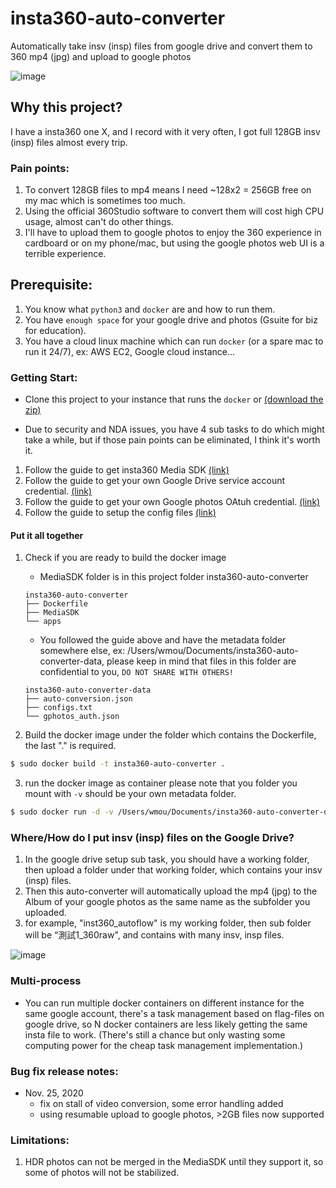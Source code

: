 # insta360-auto-converter
Automatically take insv (insp) files from google drive and convert them to 360 mp4 (jpg) and upload to google photos

![image](https://user-images.githubusercontent.com/23136724/99520953-bfa20400-29ce-11eb-9d28-5244a4614edc.png)


## Why this project?
I have a insta360 one X, and I record with it very often, I got full 128GB insv (insp) files almost every trip.
### Pain points:
1. To convert 128GB files to mp4 means I need ~128x2 = 256GB free on my mac which is sometimes too much.
2. Using the official 360Studio software to convert them will cost high CPU usage, almost can't do other things.
3. I'll have to upload them to google photos to enjoy the 360 experience in cardboard or on my phone/mac, but using the google photos web UI is a terrible experience.

## Prerequisite:
1. You know what `python3` and `docker` are and how to run them.
2. You have `enough space` for your google drive and photos (Gsuite for biz for education).
3. You have a cloud linux machine which can run `docker` (or a spare mac to run it 24/7), ex: AWS EC2, Google cloud instance...

### Getting Start:

* Clone this project to your instance that runs the `docker` or [(download the zip)](https://github.com/whmou/insta360-auto-converter/archive/main.zip)

* Due to security and NDA issues, you have 4 sub tasks to do which might take a while, but if those pain points can be eliminated, I think it's worth it.
1. Follow the guide to get insta360 Media SDK [(link)](https://docs.google.com/document/d/1ob-R5ThN-1azgNpgDqXDr433MFnuSa72c6_hRM4jyY0/edit?usp=sharing)
2. Follow the guide to get your own Google Drive service account credential. [(link)](https://docs.google.com/document/d/1-hhtCnrqRcazClOKOpwbrPocnDZIUy07m_MafZAFZM0/edit?usp=sharing)
3. Follow the guide to get your own Google photos OAtuh credential. [(link)](https://docs.google.com/document/d/1NEnDdgkJIp0a97D7uGtXbwle2uhmd0_cdLKD9-Whrxo/edit?usp=sharing)
4. Follow the guide to setup the config files [(link)](https://docs.google.com/document/d/1y_sskH7c9jXu_5y5FjqztmesNgY2fz5fIMomOZSbkwQ/edit?usp=sharing)

#### Put it all together

1. Check if you are ready to build the docker image
    * MediaSDK folder is in this project folder
    insta360-auto-converter
    ```
    insta360-auto-converter
    ├── Dockerfile
    ├── MediaSDK
    └── apps
    ```
    * You followed the guide above and have the metadata folder somewhere else, ex: /Users/wmou/Documents/insta360-auto-converter-data, please keep in mind that files in this folder are confidential to you, `DO NOT SHARE WITH OTHERS!`
    ```
    insta360-auto-converter-data
    ├── auto-conversion.json 
    ├── configs.txt 
    └── gphotos_auth.json 
    ```
  
2. Build the docker image
under the folder which contains the Dockerfile, the last "." is required.
```bash
$ sudo docker build -t insta360-auto-converter .
```

3. run the docker image as container
please note that you folder you mount with `-v` should be your own metadata folder.
```bash
$ sudo docker run -d -v /Users/wmou/Documents/insta360-auto-converter-data:/insta360-auto-converter-data insta360-auto-converter
```

### Where/How do I put insv (insp) files on the Google Drive?
1. In the google drive setup sub task, you should have a working folder, then upload a folder under that working folder, which contains your insv (insp) files.
2. Then this auto-converter will automatically upload the mp4 (jpg) to the Album of your google photos as the same name as the subfolder you uploaded.
3. for example, "inst360_autoflow" is my working folder, then sub folder will be “測試1_360raw", and contains with many insv, insp files.

![image](https://user-images.githubusercontent.com/23136724/99519497-ec551c00-29cc-11eb-9a3b-c6cdc212a805.png)


### Multi-process
- You can run multiple docker containers on different instance for the same google account, there's a task management based on flag-files on google drive, so N docker containers are less likely getting the same insta file to work. (There's still a chance but only wasting some computing power for the cheap task management implementation.)

### Bug fix release notes:
- Nov. 25, 2020
  - fix on stall of video conversion, some error handling added
  - using resumable upload to google photos, >2GB files now supported


### Limitations:
1. HDR photos can not be merged in the MediaSDK until they support it, so some of photos will not be stabilized.

